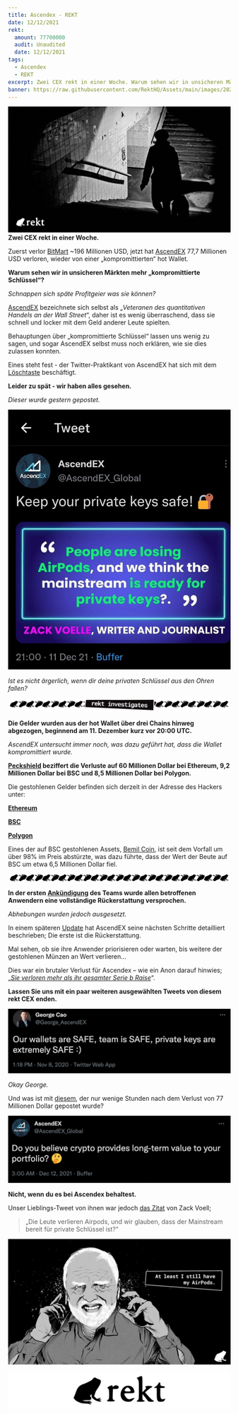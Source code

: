 ```yaml
---
title: Ascendex - REKT
date: 12/12/2021
rekt:
  amount: 77700000
  audit: Unaudited
  date: 12/12/2021
tags:
  - Ascendex
  - REKT
excerpt: Zwei CEX rekt in einer Woche. Warum sehen wir in unsicheren Märkten mehr „kompromittierte Schlüssel“? 77,7 Millionen USD entwendet von Ascendex.
banner: https://raw.githubusercontent.com/RektHQ/Assets/main/images/2021/12/ascendex-header.png
---
```

![](https://raw.githubusercontent.com/RektHQ/Assets/main/images/2021/12/ascendex-header.png)
**Zwei CEX rekt in einer Woche.**

Zuerst verlor [BitMart](https://rekt.news/bitmart-rekt/) ~196 Millionen USD, jetzt hat [AscendEX](https://ascendex.com/en/global-digital-asset-platform) 77,7 Millionen USD verloren, wieder von einer „kompromittierten“ hot Wallet.

**Warum sehen wir in unsicheren Märkten mehr „kompromittierte Schlüssel“?**

_Schnappen sich späte Profitgeier was sie können?_

[AscendEX](https://ascendex.com/en/global-digital-asset-platform) bezeichnete sich selbst als „_Veteranen des quantitativen Handels an der Wall Street_“, daher ist es wenig überraschend, dass sie schnell und locker mit dem Geld anderer Leute spielten.

Behauptungen über „kompromittierte Schlüssel“ lassen uns wenig zu sagen, und sogar AscendEX selbst muss noch erklären, wie sie dies zulassen konnten.

Eines steht fest - der Twitter-Praktikant von AscendEX hat sich mit dem [Löschtaste](https://twitter.com/AscendEX_Global/status/1469774014960836609) beschäftigt.

**Leider zu spät - wir haben alles gesehen.**

_Dieser wurde gestern gepostet._

![](https://raw.githubusercontent.com/RektHQ/Assets/main/images/2021/12/ascendex-deletedtweet.png)

_Ist es nicht ärgerlich, wenn dir deine privaten Schlüssel aus den Ohren fallen?_

![](https://raw.githubusercontent.com/RektHQ/Assets/main/images/2021/09/rekt-investigates-linebreak.png)

**Die Gelder wurden aus der hot Wallet über drei Chains hinweg abgezogen, beginnend am 11. Dezember kurz vor 20:00 UTC.**

_AscendEX untersucht immer noch, was dazu geführt hat, dass die Wallet kompromittiert wurde._

**[Peckshield](https://twitter.com/peckshield/status/1469915194004766722?s=19) beziffert die Verluste auf 60 Millionen Dollar bei Ethereum, 9,2 Millionen Dollar bei BSC und 8,5 Millionen Dollar bei Polygon.**

Die gestohlenen Gelder befinden sich derzeit in der Adresse des Hackers unter:

**[Ethereum](https://etherscan.io/address/0x2c6900b24221de2b4a45c8c89482fff96ffb7e55)**

**[BSC](https://bscscan.com/address/0x2C6900b24221dE2B4A45c8c89482fFF96FFB7E55)**

**[Polygon](https://polygonscan.com/address/0x2C6900b24221dE2B4A45c8c89482fFF96FFB7E55)**

Eines der auf BSC gestohlenen Assets, [Bemil Coin](https://www.coingecko.com/en/coins/bemil-coin), ist seit dem Vorfall um über 98% im Preis abstürzte, was dazu führte, dass der Wert der Beute auf BSC um etwa 6,5 Millionen Dollar fiel.

![](https://raw.githubusercontent.com/RektHQ/Assets/main/images/2021/03/rekt-linebreak.png) 

**In der ersten [Ankündigung](https://twitter.com/AscendEX_Global/status/1469886844787691528) des Teams wurde allen betroffenen Anwendern eine vollständige Rückerstattung versprochen.**

_Abhebungen wurden jedoch ausgesetzt._

In einem späteren [Update](https://twitter.com/AscendEX_Global/status/1470029513551761412) hat AscendEX seine nächsten Schritte detailliert beschrieben; Die erste ist die Rückerstattung.

Mal sehen, ob sie ihre Anwender priorisieren oder warten, bis weitere der gestohlenen Münzen an Wert verlieren...

Dies war ein brutaler Verlust für Ascendex – wie ein Anon darauf hinwies; „[_Sie verloren mehr als ihr gesamter Serie b Raise_](https://twitter.com/neon___glow/status/1469931106124320773)“.

**Lassen Sie uns mit ein paar weiteren ausgewählten Tweets von diesem rekt CEX enden.**

![](https://raw.githubusercontent.com/RektHQ/Assets/main/images/2021/12/ascendex-safe.png)

_Okay George._ 

Und was ist mit [diesem](https://twitter.com/AscendEX_Global/status/1469864588011315206), der nur wenige Stunden nach dem Verlust von 77 Millionen Dollar gepostet wurde?

![](https://raw.githubusercontent.com/RektHQ/Assets/main/images/2021/12/ascendex-longterm.png)

**Nicht, wenn du es bei Ascendex behaltest.**

Unser Lieblings-Tweet von ihnen war jedoch [das Zitat](https://twitter.com/an0nynoir/status/1470135196850790407?s=20) von Zack Voell;

>„Die Leute verlieren Airpods, und wir glauben, dass der Mainstream bereit für private Schlüssel ist?“

![](https://raw.githubusercontent.com/RektHQ/Assets/main/images/2021/12/ascendex-art.png)

![](https://raw.githubusercontent.com/RektHQ/Assets/main/images/2021/08/rekt-outline-conc.png)


